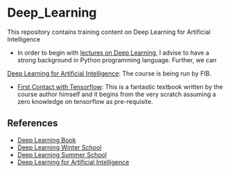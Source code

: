 # Deep_Learning
This repository contains training content on Deep Learning for Artificial Intelligence

* In order to begin with [lectures on Deep Learning](https://upc-mai-dl.github.io/), I advise to have a strong background in Python programming language. Further, we can 

[Deep Learning for Artificial Intelligence](http://dlai.deeplearning.barcelona/): The course is being run by FIB. 

* [First Contact with Tensorflow](http://jorditorres.org/research-teaching/tensorflow/first-contact-with-tensorflow-book/first-contact-with-tensorflow/): This is a fantastic textbook written by the course author himself and it begins from the very scratch assuming a zero knowledge on tensorflow as pre-requisite. 

## References
* [Deep Learning Book](http://www.deeplearningbook.org/)
* [Deep Learning Winter School](https://telecombcn-dl.github.io/2018-idl/)
* [Deep Learning Summer School](https://telecombcn-dl.github.io/2018-dlcv/)
* [Deep Learning for Artificial Intelligence](https://telecombcn-dl.github.io/2017-dlai/)


